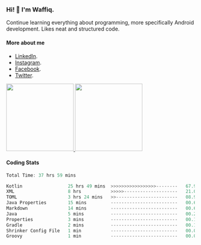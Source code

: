 ### Hi! 👋 I'm Waffiq.

Continue learning everything about programming, more specifically Android development. Likes neat and structured code.

#### More about me 
- [LinkedIn](https://www.linkedin.com/in/waffiqaziz/).
- [Instagram](https://www.instagram.com/waffiqaziz/).
- [Facebook](https://web.facebook.com/WaffiqAziz/).
- [Twitter](https://twitter.com/AzizWaffiq).

<p align="left">
<a href="https://github.com/waffiqaziz">
  <img height="180em" src="https://github-readme-stats-eight-theta.vercel.app/api?username=waffiqaziz&show_icons=true&theme=algolia&include_all_commits=true&count_private=true"/>
  <img height="180em" src="https://github-readme-stats-eight-theta.vercel.app/api/top-langs/?username=waffiqaziz&layout=compact&langs_count=8&theme=algolia"/>
</a>
</p>

#### Coding Stats
<!--START_SECTION:waka-->

```rust
Total Time: 37 hrs 59 mins

Kotlin                 25 hrs 49 mins  >>>>>>>>>>>>>>>>>--------   67.96 %
XML                    8 hrs           >>>>>--------------------   21.08 %
TOML                   3 hrs 24 mins   >>-----------------------   08.96 %
Java Properties        15 mins         -------------------------   00.66 %
Markdown               14 mins         -------------------------   00.65 %
Java                   5 mins          -------------------------   00.26 %
Properties             3 mins          -------------------------   00.14 %
Gradle                 2 mins          -------------------------   00.13 %
Shrinker Config File   1 min           -------------------------   00.06 %
Groovy                 1 min           -------------------------   00.05 %
```

<!--END_SECTION:waka-->
